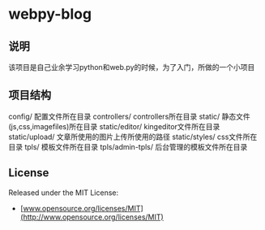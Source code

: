 # webpy-blog

## 说明

该项目是自己业余学习python和web.py的时候，为了入门，所做的一个小项目

## 项目结构

config/              配置文件所在目录
controllers/         controllers所在目录
static/              静态文件(js,css,imagefiles)所在目录
static/editor/       kingeditor文件所在目录
static/upload/       文章所使用的图片上传所使用的路径
static/styles/       css文件所在目录
tpls/                模板文件所在目录
tpls/admin-tpls/     后台管理的模板文件所在目录


## License

Released under the MIT License:

* [www.opensource.org/licenses/MIT](http://www.opensource.org/licenses/MIT)



